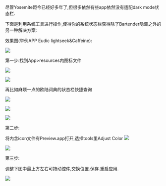 尽管Yosemite距今已经好多年了,但很多依然有些app依然没有适配dark mode状态栏.

下面是利用系统工具进行操作,使得你的系统状态栏获得除了Bartender隐藏之外的另一种解决方案:

效果图(举例APP Eudic lightseek&Caffeine):

![](https://o4dyfn0ef.qnssl.com/image/Screen%20Shot%202016-02-09%20at%2022.44.32.png?imageView2/2/h/200)

第一步:找到App>resources内图标文件

![](https://o4dyfn0ef.qnssl.com/image/Screen%20Shot%202016-02-09%20at%2022.48.25.png?imageView2/2/h/200)

![](https://o4dyfn0ef.qnssl.com/image/Screen%20Shot%202016-02-09%20at%2022.48.37.png?imageView2/2/h/300)

再比如麻烦一点的欧陆词典的状态栏快捷查询

![](https://o4dyfn0ef.qnssl.com/image/Screen%20Shot%202016-02-09%20at%2022.48.55.png?imageView2/2/h/400)

![](https://o4dyfn0ef.qnssl.com/image/Screen%20Shot%202016-02-09%20at%2022.49.22.png?imageView2/2/h/400)

![](https://o4dyfn0ef.qnssl.com/image/Screen%20Shot%202016-02-09%20at%2022.49.36.png?imageView2/2/h/600)

第二步:

将内含icon文件有Preview.app打开,选择tools里Adjust Color
![](https://o4dyfn0ef.qnssl.com/image/Screen%20Shot%202016-02-09%20at%2022.49.46.png?imageView2/2/h/300)

![](https://o4dyfn0ef.qnssl.com/image/Screen%20Shot%202016-02-09%20at%2022.49.54.png?imageView2/2/h/300)

第三步:

调整下图中最上方左右可拖动控件,交换位置.保存.重启应用.

![](https://o4dyfn0ef.qnssl.com/image/Screen%20Shot%202016-02-09%20at%2022.50.01.png?imageView2/2/h/300)



